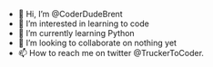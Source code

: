 - 👋 Hi, I’m @CoderDudeBrent
- 👀 I’m interested in learning to code
- 🌱 I’m currently learning Python
- 💞️ I’m looking to collaborate on nothing yet
- 📫 How to reach me on twitter @TruckerToCoder.

<!---
CoderDudeBrent/CoderDudeBrent is a ✨ special ✨ repository because its `README.md` (this file) appears on your GitHub profile.
You can click the Preview link to take a look at your changes.
--->
